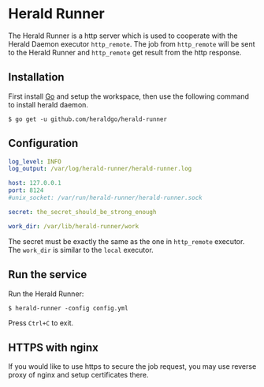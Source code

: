 # Herald Runner

The Herald Runner is a http server which is used to
cooperate with the Herald Daemon executor `http_remote`.
The job from `http_remote` will be sent to the Herald Runner
and `http_remote` get result from the http response.


## Installation

First install [Go](https://golang.org/) and setup the workspace,
then use the following command to install herald daemon.

```shell
$ go get -u github.com/heraldgo/herald-runner
```


## Configuration

```yaml
log_level: INFO
log_output: /var/log/herald-runner/herald-runner.log

host: 127.0.0.1
port: 8124
#unix_socket: /var/run/herald-runner/herald-runner.sock

secret: the_secret_should_be_strong_enough

work_dir: /var/lib/herald-runner/work
```

The secret must be exactly the same as the one in `http_remote`
executor.
The `work_dir` is similar to the `local` executor.


## Run the service

Run the Herald Runner:

```shell
$ herald-runner -config config.yml
```

Press `Ctrl+C` to exit.


## HTTPS with nginx

If you would like to use https to secure the job request, you may use
reverse proxy of nginx and setup certificates there.
